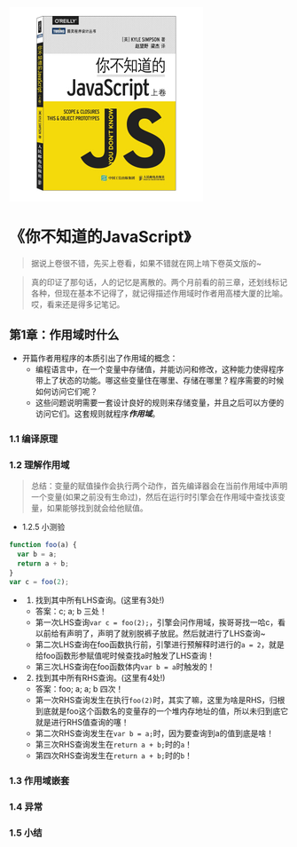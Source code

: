 ![9787115385734](../../../static/img/9787115385734.jpg)

# 《你不知道的JavaScript》

> 据说上卷很不错，先买上卷看，如果不错就在网上啃下卷英文版的~
 
 > 真的印证了那句话，人的记忆是离散的。两个月前看的前三章，还划线标记各种，但现在基本不记得了，就记得描述作用域时作者用高楼大厦的比喻。哎，看来还是得多记笔记。
 
## 第1章：作用域时什么

- 开篇作者用程序的本质引出了作用域的概念：
  - 编程语言中，在一个变量中存储值，并能访问和修改，这种能力使得程序带上了状态的功能。哪这些变量住在哪里、存储在哪里？程序需要的时候如何访问它们呢？
  - 这些问题说明需要一套设计良好的规则来存储变量，并且之后可以方便的访问它们。这套规则就程序***作用域***。

### 1.1 编译原理




### 1.2 理解作用域

> 总结：变量的赋值操作会执行两个动作，首先编译器会在当前作用域中声明一个变量(如果之前没有生命过)，然后在运行时引擎会在作用域中查找该变量，如果能够找到就会给他赋值。

- 1.2.5 小测验

```javascript
function foo(a) {
  var b = a;
  return a + b;
}
var c = foo(2);
```

- 1. 找到其中所有LHS查询。(这里有3处!)
  - 答案：c; a; b 三处！
  - 第一次LHS查询`var c = foo(2);`，引擎会问作用域，挨哥哥找一哈c，看以前给有声明了，声明了就别脱裤子放屁。然后就进行了LHS查询~
  - 第二次LHS查询在foo函数执行前，引擎进行预解释时进行的`a = 2`，就是给foo函数形参赋值呢时候查找a时触发了LHS查询！
  - 第三次LHS查询在foo函数体内`var b = a`时触发的！

- 2. 找到其中所有RHS查询。(这里有4处!)
  -  答案：foo; a; a; b 四次！
  -  第一次RHS查询发生在执行`foo(2)`时，其实了嘛，这里为啥是RHS，归根到底就是foo这个函数名的变量存的一个堆内存地址的值，所以未归到底它就是进行RHS值查询的噻！
  -  第二次RHS查询发生在`var b = a;`时，因为要查询到a的值到底是啥！
  -  第三次RHS查询发生在`return a + b;`时的`a`！
  -  第四次RHS查询发生在`return a + b;`时的`b`！


### 1.3 作用域嵌套


### 1.4 异常


### 1.5 小结
  



